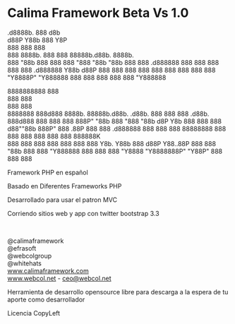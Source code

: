 Calima Framework  Beta Vs 1.0
======

 .d8888b.           888 d8b                        
d88P  Y88b          888 Y8P                        
888    888          888                            
888         8888b.  888 888 88888b.d88b.   8888b.  
888            "88b 888 888 888 "888 "88b     "88b 
888    888 .d888888 888 888 888  888  888 .d888888 
Y88b  d88P 888  888 888 888 888  888  888 888  888 
 "Y8888P"  "Y888888 888 888 888  888  888 "Y888888 

8888888888                                                                     888      
888                                                                            888      
888                                                                            888      
8888888 888d888  8888b.  88888b.d88b.   .d88b.  888  888  888  .d88b.  888d888 888  888 
888     888P"       "88b 888 "888 "88b d8P  Y8b 888  888  888 d88""88b 888P"   888 .88P 
888     888     .d888888 888  888  888 88888888 888  888  888 888  888 888     888888K  
888     888     888  888 888  888  888 Y8b.     Y88b 888 d88P Y88..88P 888     888 "88b 
888     888     "Y888888 888  888  888  "Y8888   "Y8888888P"   "Y88P"  888     888  888 


Framework PHP en español

Basado en Diferentes Frameworks PHP

Desarrollado para usar el patron MVC

Corriendo sitios web y app con twitter bootstrap 3.3

<br>

@calimaframework<br> @efrasoft<br> @webcolgroup<br> @whitehats<br> www.calimaframework.com<br>
www.webcol.net - ceo@webcol.net<br>

Herramienta de desarrollo opensource libre para descarga a la espera de tu aporte como desarrollador 

Licencia CopyLeft


